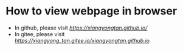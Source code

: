 # How to view webpage in browser
-  In github, please visit *https://xiangyongtan.github.io/*
-  In gitee, please visit *https://xiangyong_tan.gitee.io/xiangyongtan.github.io*
